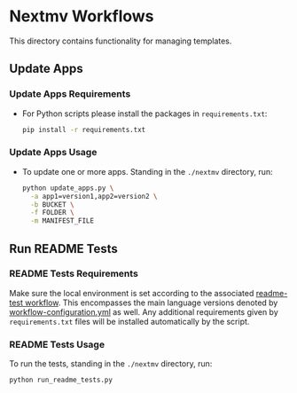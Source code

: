 # Nextmv Workflows

This directory contains functionality for managing templates.

## Update Apps

### Update Apps Requirements

- For Python scripts please install the packages in `requirements.txt`:

  ```bash
  pip install -r requirements.txt
  ```

### Update Apps Usage

- To update one or more apps. Standing in the `./nextmv` directory, run:

  ```bash
  python update_apps.py \
    -a app1=version1,app2=version2 \
    -b BUCKET \
    -f FOLDER \
    -m MANIFEST_FILE
  ```

## Run README Tests

### README Tests Requirements

Make sure the local environment is set according to the associated
[readme-test workflow](../.github/workflows/readme-test.yml). This encompasses the
main language versions denoted by [workflow-configuration.yml](workflow-configuration.yml)
as well. Any additional requirements given by `requirements.txt` files will be
installed automatically by the script.

### README Tests Usage

To run the tests, standing in the `./nextmv` directory, run:

```bash
python run_readme_tests.py
```
